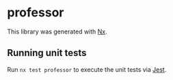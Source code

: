# professor

This library was generated with [Nx](https://nx.dev).

## Running unit tests

Run `nx test professor` to execute the unit tests via [Jest](https://jestjs.io).
